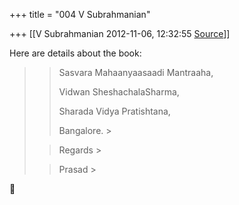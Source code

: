 +++
title = "004 V Subrahmanian"

+++
[[V Subrahmanian	2012-11-06, 12:32:55 [Source](https://groups.google.com/g/bvparishat/c/D1EU8ZoC_GM)]]



Here are details about the book:  
  

> 
> >   
> > 
> > 
> > 
> > Sasvara Mahaanyaasaadi Mantraaha,
> > 
> > 
> > Vidwan SheshachalaSharma,
> > 
> > 
> > Sharada Vidya Pratishtana,
> > 
> > 
> > Bangalore. >
> 
> > 
> >   
> > 
> > 
> > Regards >
> 
> > 
> > Prasad >
> 
> > 



